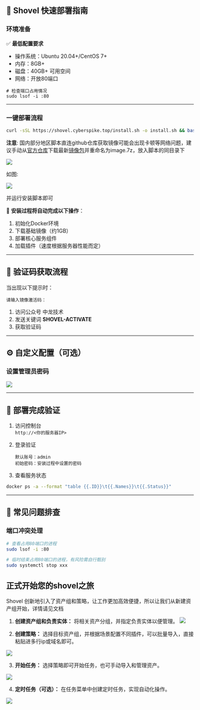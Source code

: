 



## 🚀 Shovel 快速部署指南

### 环境准备
✅ **最低配置要求**  
- 操作系统：Ubuntu 20.04+/CentOS 7+  
- 内存：8GB+  
- 磁盘：40GB+ 可用空间  
- 网络：开放80端口  


```
# 检查端口占用情况
sudo lsof -i :80
```

---

### 一键部署流程



```bash
curl -sSL https://shovel.cyberspike.top/install.sh -o install.sh && bash install.sh
```

**注意**: 国内部分地区脚本直连github仓库获取镜像可能会出现卡顿等网络问题，建议手动从[官方仓库](https://github.com/ansanyuan/shovel-workbench)下载最新[镜像包](https://github.com/ansanyuan/shovel-workbench/releases)并重命名为image.7z，放入脚本的同目录下


![](img/2025-04-09-15-52-57.png)

如图:

![](img/2025-04-09-16-03-15.png)

并运行安装脚本即可

🔄 **安装过程将自动完成以下操作**：  

1. 初始化Docker环境  
2. 下载基础镜像（约1GB）   
3. 部署核心服务组件  
4. 加载插件（速度根据服务器性能而定）

---

## 📲 验证码获取流程

当出现以下提示时：  

```
请输入镜像激活码：
```

1. 访问公众号 中龙技术
2. 发送关键词 **SHOVEL-ACTIVATE**  
3. 获取验证码

---

## ⚙️ 自定义配置（可选）

### 设置管理员密码
![](./img/password.png)


---

## 🎉 部署完成验证

1. 访问控制台  
   `http://<你的服务器IP>`

2. 登录验证  

   ```
   默认账号：admin
   初始密码：安装过程中设置的密码
   ```

3. 查看服务状态  

```bash
docker ps -a --format "table {{.ID}}\t{{.Names}}\t{{.Status}}"
```

---

## 🚨 常见问题排查

### 端口冲突处理

```bash
# 查看占用80端口的进程
sudo lsof -i :80

# 临时结束占用80端口的进程，有风险需自行甄别
sudo systemctl stop xxx
```

## 正式开始您的shovel之旅

Shovel 创新地引入了资产组和策略，让工作更加高效便捷，所以让我们从新建资产组开始，详情请见文档

1. **创建资产组和负责实体：** 将相关资产分组，并指定负责实体以便管理。
![](./img/creat.jpg)

   

2. **创建策略：** 选择目标资产组，并根据场景配置不同插件，可以批量导入，直接粘贴进多行ip或域名即可。

![](./img/strategy.jpg)


   

3. **开始任务：** 选择策略即可开始任务，也可手动导入和管理资产。

![](./img/start.jpg)

   

   

4. **定时任务（可选）：** 在任务菜单中创建定时任务，实现自动化操作。

![](./img/time.jpg)
